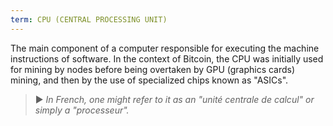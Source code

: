 ```yaml
---
term: CPU (CENTRAL PROCESSING UNIT)
---
```


The main component of a computer responsible for executing the machine instructions of software. In the context of Bitcoin, the CPU was initially used for mining by nodes before being overtaken by GPU (graphics cards) mining, and then by the use of specialized chips known as "ASICs".

> ► *In French, one might refer to it as an "unité centrale de calcul" or simply a "processeur".*